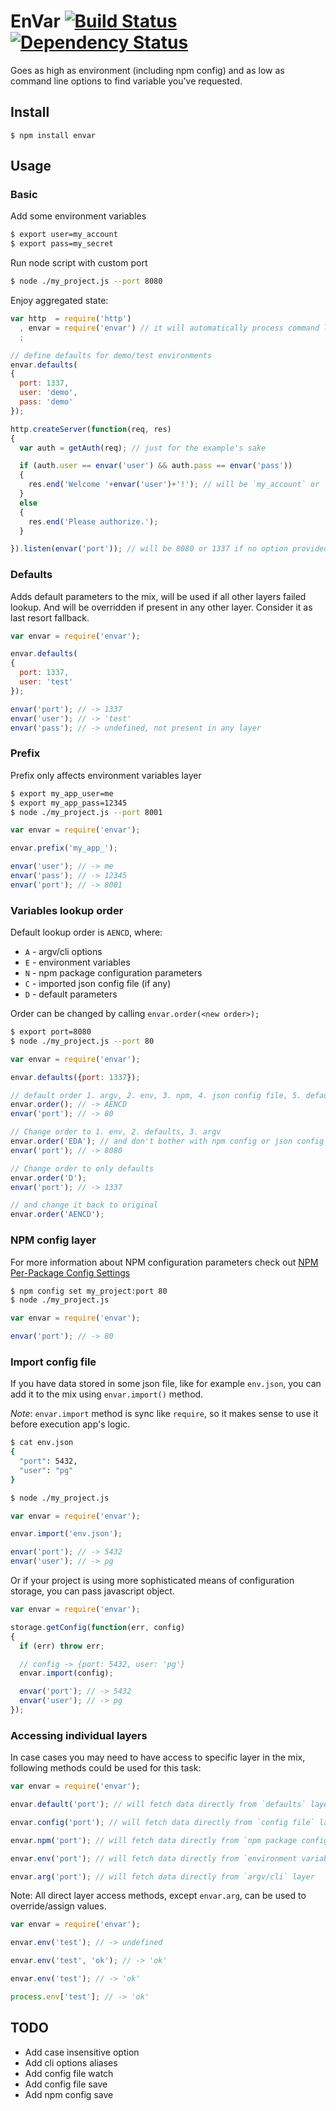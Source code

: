 # EnVar [![Build Status](https://travis-ci.org/alexindigo/node-envar.png?branch=master)](https://travis-ci.org/alexindigo/node-envar) [![Dependency Status](https://gemnasium.com/alexindigo/node-envar.png)](https://gemnasium.com/alexindigo/node-envar)

Goes as high as environment (including npm config) and as low as command line options to find variable you've requested.

## Install

```
$ npm install envar
```

## Usage

### Basic

Add some environment variables
```bash
$ export user=my_account
$ export pass=my_secret
```

Run node script with custom port
```bash
$ node ./my_project.js --port 8080
```

Enjoy aggregated state:

```javascript
var http  = require('http')
  , envar = require('envar') // it will automatically process command line options (using optimist)
  ;

// define defaults for demo/test environments
envar.defaults(
{
  port: 1337,
  user: 'demo',
  pass: 'demo'
});

http.createServer(function(req, res)
{
  var auth = getAuth(req); // just for the example's sake

  if (auth.user == envar('user') && auth.pass == envar('pass'))
  {
    res.end('Welcome '+envar('user')+'!'); // will be `my_account` or `demo` if environment is not populated
  }
  else
  {
    res.end('Please authorize.');
  }

}).listen(envar('port')); // will be 8080 or 1337 if no option provided

```

### Defaults

Adds default parameters to the mix, will be used if all other layers failed lookup. And will be overridden if present in any other layer. Consider it as last resort fallback.

```javascript
var envar = require('envar');

envar.defaults(
{
  port: 1337,
  user: 'test'
});

envar('port'); // -> 1337
envar('user'); // -> 'test'
envar('pass'); // -> undefined, not present in any layer
```

### Prefix

Prefix only affects environment variables layer

```bash
$ export my_app_user=me
$ export my_app_pass=12345
$ node ./my_project.js --port 8001
```

```javascript
var envar = require('envar');

envar.prefix('my_app_');

envar('user'); // -> me
envar('pass'); // -> 12345
envar('port'); // -> 8001
```

### Variables lookup order

Default lookup order is ```AENCD```, where:

- ```A``` - argv/cli options
- ```E``` - environment variables
- ```N``` - npm package configuration parameters
- ```C``` - imported json config file (if any)
- ```D``` - default parameters

Order can be changed by calling ```envar.order(<new order>);```

```bash
$ export port=8080
$ node ./my_project.js --port 80
```

```javascript
var envar = require('envar');

envar.defaults({port: 1337});

// default order 1. argv, 2. env, 3. npm, 4. json config file, 5. defaults
envar.order(); // -> AENCD
envar('port'); // -> 80

// Change order to 1. env, 2. defaults, 3. argv
envar.order('EDA'); // and don't bother with npm config or json config file
envar('port'); // -> 8080

// Change order to only defaults
envar.order('D');
envar('port'); // -> 1337

// and change it back to original
envar.order('AENCD');

```

### NPM config layer

For more information about NPM configuration parameters check out [NPM Per-Package Config Settings](https://npmjs.org/doc/misc/npm-config.html#Per-Package-Config-Settings)

```bash
$ npm config set my_project:port 80
$ node ./my_project.js
```

```javascript
var envar = require('envar');

envar('port'); // -> 80
```

### Import config file

If you have data stored in some json file, like for example ```env.json```, you can add it to the mix using ```envar.import()``` method.

*Note*: ```envar.import``` method is sync like ```require```, so it makes sense to use it before execution app's logic.

```bash
$ cat env.json
{
  "port": 5432,
  "user": "pg"
}

$ node ./my_project.js
```

```javascript
var envar = require('envar');

envar.import('env.json');

envar('port'); // -> 5432
envar('user'); // -> pg
```

Or if your project is using more sophisticated means of configuration storage, you can pass javascript object.

```javascript
var envar = require('envar');

storage.getConfig(function(err, config)
{
  if (err) throw err;

  // config -> {port: 5432, user: 'pg'}
  envar.import(config);

  envar('port'); // -> 5432
  envar('user'); // -> pg
});

```

### Accessing individual layers

In case cases you may need to have access to specific layer in the mix, following methods could be used for this task:

```javascript
var envar = require('envar');

envar.default('port'); // will fetch data directly from `defaults` layer

envar.config('port'); // will fetch data directly from `config file` layer

envar.npm('port'); // will fetch data directly from `npm package config` layer

envar.env('port'); // will fetch data directly from `environment variables` layer

envar.arg('port'); // will fetch data directly from `argv/cli` layer
```

Note: All direct layer access methods, except ```envar.arg```, can be used to override/assign values.

```javascript
var envar = require('envar');

envar.env('test'); // -> undefined

envar.env('test', 'ok'); // -> 'ok'

envar.env('test'); // -> 'ok'

process.env['test']; // -> 'ok'
```

## TODO

- Add case insensitive option
- Add cli options aliases
- Add config file watch
- Add config file save
- Add npm config save
